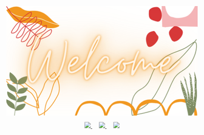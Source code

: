![hero image](./images/welcome.png)
<p align="center">
  <a href="https://asia-hewett.github.io/continental_blog_spot/">
    <img src="https://www.flaticon.com/svg/static/icons/svg/60/60736.svg" width="26px">
  </a>
  &emsp;
  <a href="https://asia-hewett.github.io/">
    <img src="https://webstockreview.net/images/website-icon-png.png" width="26px">
  </a>
  &emsp;
  <a href="https://www.linkedin.com/in/Asia-Hewett/">
    <img src="https://encrypted-tbn0.gstatic.com/images?q=tbn:ANd9GcQc1FmoZuzjfGNl2ADC5Hs8qbEvkxm9RWYsmA&usqp=CAU" width="26px"/>
  </a>
</p>
